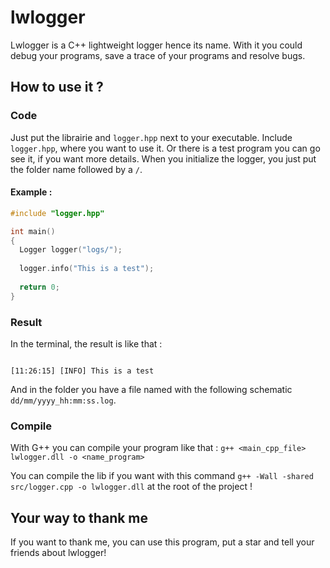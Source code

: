 # lwlogger

Lwlogger is a C++ lightweight logger hence its name. With it you could debug your programs, save a trace of your programs and resolve bugs.

## How to use it ?

### Code

Just put the librairie and `logger.hpp` next to your executable. Include `logger.hpp`, where you want to use it. Or there is a test program you can go see it, if you want more details. When you initialize the logger, you just put the folder name followed by a `/`.

#### Example :
```cpp
#include "logger.hpp"

int main()
{
  Logger logger("logs/");
  
  logger.info("This is a test");
  
  return 0;
}
```

### Result

In the terminal, the result is like that :
```

[11:26:15] [INFO] This is a test

```

And in the folder you have a file named with the following schematic `dd/mm/yyyy_hh:mm:ss.log`.

### Compile

With G++ you can compile your program like that : `g++ <main_cpp_file> lwlogger.dll -o <name_program>`

You can compile the lib if you want with this command `g++ -Wall -shared src/logger.cpp -o lwlogger.dll` at the root of the project !

## Your way to thank me
If you want to thank me, you can use this program, put a star and tell your friends about lwlogger!
